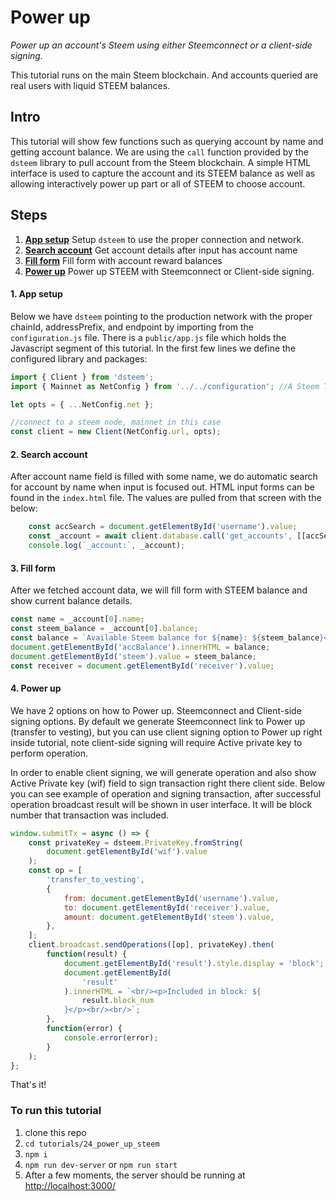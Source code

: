 # Power up

_Power up an account's Steem using either Steemconnect or a client-side signing._

This tutorial runs on the main Steem blockchain. And accounts queried are real users with liquid STEEM balances.

## Intro

This tutorial will show few functions such as querying account by name and getting account balance. We are using the `call` function provided by the `dsteem` library to pull account from the Steem blockchain. A simple HTML interface is used to capture the account and its STEEM balance as well as allowing interactively power up part or all of STEEM to choose account.

## Steps

1.  [**App setup**](#app-setup) Setup `dsteem` to use the proper connection and network.
1.  [**Search account**](#search-account) Get account details after input has account name
1.  [**Fill form**](#fill-form) Fill form with account reward balances
1.  [**Power up**](#power-up) Power up STEEM with Steemconnect or Client-side signing.

#### 1. App setup <a name="app-setup"></a>

Below we have `dsteem` pointing to the production network with the proper chainId, addressPrefix, and endpoint by importing from the `configuration.js` file. There is a `public/app.js` file which holds the Javascript segment of this tutorial. In the first few lines we define the configured library and packages:

```javascript
import { Client } from 'dsteem';
import { Mainnet as NetConfig } from '../../configuration'; //A Steem Testnet. Replace 'Testnet' with 'Mainnet' to connect to the main Steem blockchain.

let opts = { ...NetConfig.net };

//connect to a steem node, mainnet in this case
const client = new Client(NetConfig.url, opts);
```

#### 2. Search account <a name="search-account"></a>

After account name field is filled with some name, we do automatic search for account by name when input is focused out. HTML input forms can be found in the `index.html` file. The values are pulled from that screen with the below:

```javascript
    const accSearch = document.getElementById('username').value;
    const _account = await client.database.call('get_accounts', [[accSearch]]);
    console.log(`_account:`, _account);
```

#### 3. Fill form <a name="fill-form"></a>

After we fetched account data, we will fill form with STEEM balance and show current balance details.

```javascript
const name = _account[0].name;
const steem_balance = _account[0].balance;
const balance = `Available Steem balance for ${name}: ${steem_balance}<br/>`;
document.getElementById('accBalance').innerHTML = balance;
document.getElementById('steem').value = steem_balance;
const receiver = document.getElementById('receiver').value;
```

#### 4. Power up <a name="power-up"></a>

We have 2 options on how to Power up. Steemconnect and Client-side signing options. By default we generate Steemconnect link to Power up (transfer to vesting), but you can use client signing option to Power up right inside tutorial, note client-side signing will require Active private key to perform operation.

In order to enable client signing, we will generate operation and also show Active Private key (wif) field to sign transaction right there client side.
Below you can see example of operation and signing transaction, after successful operation broadcast result will be shown in user interface. It will be block number that transaction was included.

```javascript
window.submitTx = async () => {
    const privateKey = dsteem.PrivateKey.fromString(
        document.getElementById('wif').value
    );
    const op = [
        'transfer_to_vesting',
        {
            from: document.getElementById('username').value,
            to: document.getElementById('receiver').value,
            amount: document.getElementById('steem').value,
        },
    ];
    client.broadcast.sendOperations([op], privateKey).then(
        function(result) {
            document.getElementById('result').style.display = 'block';
            document.getElementById(
                'result'
            ).innerHTML = `<br/><p>Included in block: ${
                result.block_num
            }</p><br/><br/>`;
        },
        function(error) {
            console.error(error);
        }
    );
};
```

That's it!

### To run this tutorial

1.  clone this repo
1.  `cd tutorials/24_power_up_steem`
1.  `npm i`
1.  `npm run dev-server` or `npm run start`
1.  After a few moments, the server should be running at [http://localhost:3000/](http://localhost:3000/)
